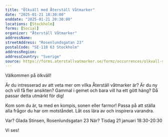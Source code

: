 ```yaml
---
title: "Ölkväll med Återställ Våtmarker"
date: "2025-01-21 18:30:00"
enddate: "2025-01-21 20:30:00"
locations: [Stockholm]
forms: [Social]
organizer: "Återställ Våtmarker"
addressName: 
streetAddress: "Rosenlundsgatan 23"
postalCode: "SE-118 63 Stockholm"
addressRegion:
addressCountry: "Sverige"
source: https://forms.aterstallvatmarker.se/formz/occurrences/olkvall-stockholm-2025-01-21/registrations/new
---
```

Välkommen på ölkväll!

Är du intresserad av att veta mer om vilka Återställ våtmarker är? Är du ny och vill få fler ansikten? Gammal i gemet och bara vill ha ett gött häng? Då passar detta utmärkt för dig!

Kom som du är, ta med en kompis, sonen eller farmor!
Passa på att ställa alla frågor du har om motståndet. Låt oss lära av och inspirera varandra.

Var? Glada Stinsen, Rosenlundsgatan 23
När? Tisdag 21 januari 18:30-20:30

Vi ses!
